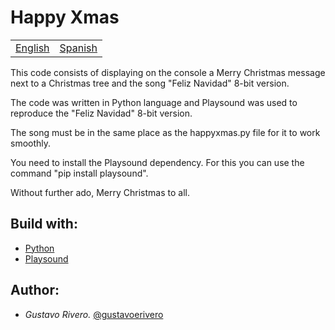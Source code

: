 # Happy Xmas

<table>
    <tr>
        <!-- Do not translate this table -->
        <td><a href="./README.md"> English </a></td>
        <td><a href="./README.ES.md"> Spanish </a></td>
    </tr>
</table>


This code consists of displaying on the console a Merry Christmas message next to a Christmas tree and the song "Feliz Navidad" 8-bit version.

The code was written in Python language and Playsound was used to reproduce the "Feliz Navidad" 8-bit version.

The song must be in the same place as the happyxmas.py file for it to work smoothly.

You need to install the Playsound dependency. For this you can use the command "pip install playsound".

Without further ado, Merry Christmas to all.

## Build with:

* [Python](https://www.python.org/downloads/)
* [Playsound](https://pypi.org/project/playsound/)

## Author:

* *Gustavo Rivero.* [@gustavoerivero](https://github.com/gustavoerivero)
